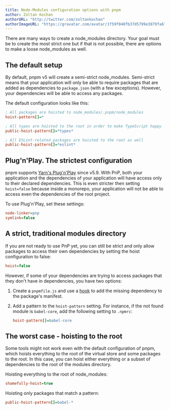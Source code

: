```yaml
---
title: Node-Modules configuration options with pnpm
author: Zoltan Kochan
authorURL: "http://twitter.com/zoltankochan"
authorImageURL: "https://gravatar.com/avatar/1f59f040fb37d5799e3879fa678c2373?s=48"
---
```


There are many ways to create a node_modules directory.
Your goal must be to create the most strict one but if that is not possible,
there are options to make a loose node_modules as well.

<!--truncate-->

## The default setup

By default, pnpm v5 will create a semi-strict node_modules. Semi-strict means that your application will only be able to require packages that are added as dependencies to `package.json` (with a few exceptions). However, your dependencies will be able to access any packages.

The default configuration looks like this:

```ini
; All packages are hoisted to node_modules/.pnpm/node_modules
hoist-pattern[]=*

; All types are hoisted to the root in order to make TypeScript happy
public-hoist-pattern[]=*types*

; All ESLint-related packages are hoisted to the root as well
public-hoist-pattern[]=*eslint*
```

## Plug'n'Play. The strictest configuration

pnpm supports [Yarn's Plug'n'Play](https://yarnpkg.com/features/pnp) since v5.9. With PnP, both your application and the dependencies of your application will have access only to their declared dependencies. This is even stricter then setting `hoist=false` because inside a monorepo, your application will not be able to access even the dependencies of the root project.

To use Plug'n'Play, set these settings:

```ini
node-linker=pnp
symlink=false
```

## A strict, traditional modules directory

If you are not ready to use PnP yet, you can still be strict and only allow packages to access their own dependencies by setting the hoist configuration to false:

```ini
hoist=false
```

However, if some of your dependencies are trying to access packages that they don't have in dependencies, you have two options:

1. Create a `pnpmfile.js` and use a [hook](/pnpmfile) to add the missing dependency to the package's manifest.

2. Add a pattern to the `hoist-pattern` setting. For instance, if the not found module is `babel-core`, add the following setting to `.npmrc`:

    ```ini
    hoist-pattern[]=babel-core
    ```

## The worst case - hoisting to the root

Some tools might not work even with the default configuration of pnpm, which hoists everything to the root of the virtual store and some packages to the root. In this case, you can hoist either everything or a subset of dependencies to the root of the modules directory.

Hoisting everything to the root of node_modules:

```ini
shamefully-hoist=true
```

Hoisting only packages that match a pattern:

```ini
public-hoist-pattern[]=babel-*
```
